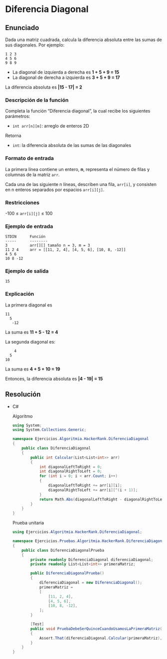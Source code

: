 # Diferencia Diagonal

## Enunciado

Dada una matriz cuadrada, calcula la diferencia absoluta entre las sumas de sus diagonales. Por ejemplo:

```
1 2 3
4 5 6
9 8 9
```

- La diagonal de izquierda a derecha es **1 + 5 + 9 = 15**
- La diagonal de derecha a izquierda es **3 + 5 + 9 = 17**

La diferencia absoluta es **|15 - 17| = 2**

### Descripción de la función

Completa la función “Diferencia diagonal”, la cual recibe los siguientes parámetros:

- `int arr[n][m]`: arreglo de enteros 2D

Retorna

- `int`: la diferencia absoluta de las sumas de las diagonales

### Formato de entrada

La primera línea contiene un entero, **n**, representa el número de filas y columnas de la matriz `arr`.

Cada una de las siguiente n líneas, describen una fila, `arr[i]`, y consisten en n enteros separados por espacios `arr[i][j]`.

### Restricciones

-100 ≤ `arr[i][j]` ≤ 100

### Ejemplo de entrada

```
STDIN      Función
-----      --------
3          arr[][] tamaño n = 3, m = 3
11 2 4     arr = [[11, 2, 4], [4, 5, 6], [10, 8, -12]]
4 5 6
10 8 -12
```

### Ejemplo de salida

```
15
```

### Explicación

La primera diagonal es

```
11
  5
   -12
```

La suma es **11 + 5 - 12 = 4**

La segunda diagonal es:

```
    4
  5
10
```

La suma es **4 + 5 + 10 = 19**

Entonces, la diferencia absoluta es **|4 - 19| = 15**

## Resolución

- C#
    
    Algoritmo
    
    ```csharp
    using System;
    using System.Collections.Generic;
    
    namespace Ejercicios.Algoritmia.HackerRank.DiferenciaDiagonal
    {
        public class DiferenciaDiagonal
        {
            public int Calcular(List<List<int>> arr)
            {
                int diagonalLeftToRight = 0;
                int diagonalRightToLeft = 0;
                for (int i = 0; i < arr.Count; i++)
                {
                    diagonalLeftToRight += arr[i][i];
                    diagonalRightToLeft += arr[i][^(i + 1)];
                }
                return Math.Abs(diagonalLeftToRight - diagonalRightToLeft);
            }
        }
    }
    
    ```
    
    Prueba unitaria
    
    ```csharp
    using Ejercicios.Algoritmia.HackerRank.DiferenciaDiagonal;
    
    namespace Ejercicios.Pruebas.Algoritmia.HackerRank.DiferenciaDiagonalPrueba
    {
        public class DiferenciaDiagonalPrueba
        {
            private readonly DiferenciaDiagonal diferenciaDiagonal;
            private readonly List<List<int>> primeraMatriz;
    
            public DiferenciaDiagonalPrueba()
            {
                diferenciaDiagonal = new DiferenciaDiagonal();
                primeraMatriz =
                [
                    [11, 2, 4],
                    [4, 5, 6],
                    [10, 8, -12],
                ];
            }
    
            [Test]
            public void PruebaDebeSerQuinceCuandoUsamosLaPrimeraMatriz()
            {
                Assert.That(diferenciaDiagonal.Calcular(primeraMatriz), Is.EqualTo(15));
            }
        }
    }
    
    ```